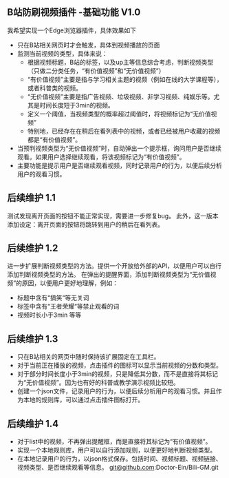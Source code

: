 ## B站防刷视频插件 -基础功能 V1.0
我希望实现一个Edge浏览器插件，具体效果如下
- 只在B站相关网页时才会触发，具体到视频播放的页面
- 监测当前视频的类型，具体来说：
    - 根据视频标题，B站的标签，以及up主等信息综合考虑，判断视频类型（只做二分类任务，“有价值视频”和“无价值视频”）
    - “有价值视频”主要是指与学习相关主题的视频（例如在线的大学课程等），或者科普类的视频。
    - “无价值视频”主要是指广告视频、垃圾视频、非学习视频、纯娱乐等。尤其是时间长度短于3min的视频。
    - 定义一个阈值，当视频类型的概率超过阈值时，将视频标记为“无价值视频”
    - 特别地，已经存在在稍后在看列表中的视频，或者已经被用户收藏的视频都是“有价值视频”。
- 当预判视频类型为“无价值视频”时，自动弹出一个提示框，询问用户是否继续观看。如果用户选择继续观看，将该视频标记为“有价值视频”。
- 主要功能是提示用户是否继续观看视频，同时记录用户的行为，以便后续分析用户的观看习惯。

## 后续维护 1.1
测试发现离开页面的按钮不能正常实现，需要进一步修复bug。
此外，这一版本添加设定：离开页面的按钮将跳转到用户的稍后在看列表。

## 后续维护 1.2
进一步扩展判断视频类型的方法。提供一个开放给外部的API，以便用户可以自行添加判断视频类型的方法。
在弹出的提醒界面，添加判断视频类型为“无价值视频”的原因，以便用户更好地理解，例如：
- 标题中含有“搞笑“等无关词
- 标签中含有“王者荣耀“等禁止观看的词
- 视频时长小于3min
等等

## 后续维护 1.3
- 只在B站相关的网页中随时保持该扩展固定在工具栏。
- 对于当前正在播放的视频，点击插件的图标可以显示当前视频的分数和类型。
- 对于部分时间长度小于3min的视频，只是降低其分数，而不是直接将其标记为“无价值视频”。因为也有好的科普或教学演示视频比较短。
- 创建一个json文件，记录用户的行为，以便后续分析用户的观看习惯。并且作为本地的规则库，可以通过点击插件图标打开。

## 后续维护 1.4
- 对于list中的视频，不再弹出提醒框，而是直接将其标记为“有价值视频”。
- 实现一个本地规则库，用户可以自行添加规则，以便更好地判断视频类型。
- 在本地记录用户的行为，以json格式保存。包括时间、视频标题、视频链接、视频类型、是否继续观看等信息。
git@github.com:Doctor-Ein/Bili-GM.git